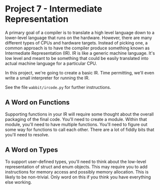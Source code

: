 # Project 7 - Intermediate Representation

A primary goal of a compiler is to translate a high level
language down to a lower-level language that runs on the hardware.
However, there are many different types of CPUs and hardware targets.
Instead of picking one, a common approach is to have the compiler
produce something known as Intermediate Representation (IR).
IR is like a generic machine language.  It's low level and
meant to be something that could be easily translated into
actual machine language for a particular CPU.

In this project, we're going to create a basic IR.  Time permitting,
we'll even write a small interpreter for running the IR.

See the file `wabbit/ircode.py` for further instructions.

## A Word on Functions

Supporting functions in your IR will require some thought about
the overall packaging of the final code.  You'll need to
create a module.  Within that module, you'll need to have
multiple functions.   You'll need to figure out some way for
functions to call each other.   There are a lot of fiddly bits
that you'll need to resolve.

## A Word on Types

To support user-defined types, you'll need to think about
the low-level representation of struct and enum objects.  This
may require you to add instructions for memory access and
possibly memory allocation.   This is likely to be non-trivial.
Only word on this if you think you have everything else working.
